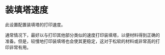 装填塔速度
====
此设置配置装填塔的打印速度。

通常情况下，最好以与打印其他部分类似的速度打印装填塔，以便材料得到正确的准备。但是，较慢地打印装填塔也会使其更稳定，这对于松软的材料或非常高的打印非常有用。
